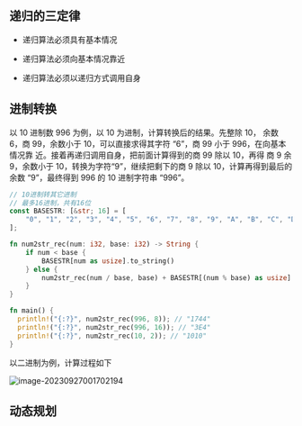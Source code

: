 ## 递归的三定律

- 递归算法必须具有基本情况

- 递归算法必须向基本情况靠近
- 递归算法必须以递归方式调用自身

## 进制转换

以 10 进制数 996 为例，以 10 为进制，计算转换后的结果。先整除 10， 余数 6，商 99，余数小于 10，可以直接求得其字符 “6”，商 99 小于 996，在向基本情况靠 近。接着再递归调用自身，把前面计算得到的商 99 除以 10，再得 商 9 余 9，余数小于 10，转换为字符“9”，继续把剩下的商 9 除以 10，计算再得到最后的余数 “9”，最终得到 996 的 10 进制字符串 “996”。

```rust
// 10进制转其它进制
// 最多16进制，共有16位
const BASESTR: [&str; 16] = [
    "0", "1", "2", "3", "4", "5", "6", "7", "8", "9", "A", "B", "C", "D", "E", "F",
];

fn num2str_rec(num: i32, base: i32) -> String {
    if num < base {
        BASESTR[num as usize].to_string()
    } else {
        num2str_rec(num / base, base) + BASESTR[(num % base) as usize]
    }
}

fn main() {
  println!("{:?}", num2str_rec(996, 8)); // "1744"
  println!("{:?}", num2str_rec(996, 16)); // "3E4"
  println!("{:?}", num2str_rec(10, 2)); // "1010"
}
```

以二进制为例，计算过程如下

![image-20230927001702194](https://cdn.jsdelivr.net/gh/PuffMeow/PictureSave/doc/image-20230927001702194.png)



## 动态规划

